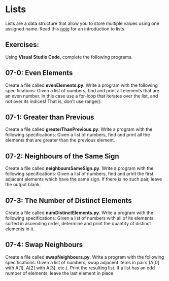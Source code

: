 # Lists

Lists are a data structure that allow you to store multiple values using one assigned name.  Read this [note](https://github.com/pguse/ics3u/tree/master/notes/08%20-%20Lists) for an introduction to lists.

## Exercises:

Using **Visual Studio Code**, complete the following programs.

## 07-0: Even Elements
Create a file called **evenElements.py**. Write a program with the following specifications:
Given a list of numbers, find and print all elements that are an even number. In this case use a for-loop that iterates over the list, and not over its indices! That is, don't use range().

## 07-1: Greater than Previous
Create a file called **greaterThanPrevious.py**. Write a program with the following specifications:
Given a list of numbers, find and print all the elements that are greater than the previous element.

## 07-2: Neighbours of the Same Sign
Create a file called **neighboursSameSign.py**. Write a program with the following specifications:
Given a list of numbers, find and print the first adjacent elements which have the same sign. If there is no such pair, leave the output blank.

## 07-3: The Number of Distinct Elements
Create a file called **numDistinctElements.py**. Write a program with the following specifications:
Given a list of numbers with all of its elements sorted in ascending order, determine and print the quantity of distinct elements in it.

## 07-4: Swap Neighbours
Create a file called **swapNeighbours.py**. Write a program with the following specifications:
Given a list of numbers, swap adjacent items in pairs (A[0] with A[1], A[2] with A[3], etc.). Print the resulting list. If a list has an odd number of elements, leave the last element in place.
